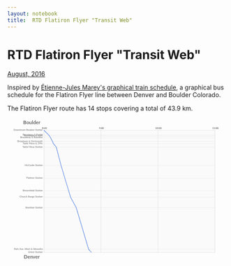 ```yaml
---
layout: notebook
title:  RTD Flatiron Flyer "Transit Web"
---
```



# RTD Flatiron Flyer "Transit Web"

[<span class="pubdate">August, 2016</span>](https://natronics.github.io/RTD-FFweb/)

Inspired by [Étienne-Jules Marey's graphical train schedule](http://www.edwardtufte.com/bboard/q-and-a-fetch-msg?msg_id=0003zP), a graphical bus schedule for the Flatiron Flyer line between Denver and Boulder Colorado.




The Flatiron Flyer route has 14 stops covering a total of 43.9 km.












<svg height="600" id="transitweb" version="1.1" viewBox="0 0 900 600" width="900" xmlns="http://www.w3.org/2000/svg" xmlns:cc="http://creativecommons.org/ns#" xmlns:dc="http://purl.org/dc/elements/1.1/" xmlns:rdf="http://www.w3.org/1999/02/22-rdf-syntax-ns#" xmlns:svg="http://www.w3.org/2000/svg">
 <g id="layer1">
    <rect height="500" id="outline" style="opacity:1;fill:#fbfafa;stroke:#eaeaea;stroke-width:1;stroke-opacity:1" width="700" x="150" y="50"/>
 </g>
 <text style="text-anchor:middle;text-align:center;font-style:normal;font-weight:bold;font-size:20px;line-height:125%;font-family:Lato;letter-spacing:0px;word-spacing:0px;fill:#666666;fill-opacity:1;stroke:none;" x="100" xml:space="preserve" y="25"><tspan>Boulder</tspan></text>
<text style="text-anchor:middle;text-align:center;font-style:normal;font-weight:bold;font-size:20px;line-height:125%;font-family:Lato;letter-spacing:0px;word-spacing:0px;fill:#666666;fill-opacity:1;stroke:none;" x="100" xml:space="preserve" y="575"><tspan>Denver</tspan></text>
<text style="writing-mode:lr-tb;text-anchor:end;font-style:normal;font-weight:normal;font-size:10px;line-height:125%;font-family:Lato;letter-spacing:0px;word-spacing:0px;fill:#666666;fill-opacity:1;stroke:none;" x="145" xml:space="preserve" y="52.0"><tspan>Downtown Boulder Station</tspan></text>
<path d="m 150,50.0 700,0" style="fill:none;stroke:#e4e4e4;stroke-width:1px;stroke-linecap:butt;stroke-linejoin:miter;stroke-opacity:1"/>
<text style="writing-mode:lr-tb;text-anchor:end;font-style:normal;font-weight:normal;font-size:10px;line-height:125%;font-family:Lato;letter-spacing:0px;word-spacing:0px;fill:#666666;fill-opacity:1;stroke:none;" x="145" xml:space="preserve" y="71.35336976320583"><tspan>Broadway &amp; Euclid</tspan></text>
<path d="m 150,69.35336976320583 700,0" style="fill:none;stroke:#e4e4e4;stroke-width:1px;stroke-linecap:butt;stroke-linejoin:miter;stroke-opacity:1"/>
<text style="writing-mode:lr-tb;text-anchor:end;font-style:normal;font-weight:normal;font-size:10px;line-height:125%;font-family:Lato;letter-spacing:0px;word-spacing:0px;fill:#666666;fill-opacity:1;stroke:none;" x="145" xml:space="preserve" y="75.67941712204008"><tspan>Broadway &amp; 20th</tspan></text>
<path d="m 150,73.67941712204008 700,0" style="fill:none;stroke:#e4e4e4;stroke-width:1px;stroke-linecap:butt;stroke-linejoin:miter;stroke-opacity:1"/>
<text style="writing-mode:lr-tb;text-anchor:end;font-style:normal;font-weight:normal;font-size:10px;line-height:125%;font-family:Lato;letter-spacing:0px;word-spacing:0px;fill:#666666;fill-opacity:1;stroke:none;" x="145" xml:space="preserve" y="82.85154826958106"><tspan>Broadway &amp; Baseline</tspan></text>
<path d="m 150,80.85154826958106 700,0" style="fill:none;stroke:#e4e4e4;stroke-width:1px;stroke-linecap:butt;stroke-linejoin:miter;stroke-opacity:1"/>
<text style="writing-mode:lr-tb;text-anchor:end;font-style:normal;font-weight:normal;font-size:10px;line-height:125%;font-family:Lato;letter-spacing:0px;word-spacing:0px;fill:#666666;fill-opacity:1;stroke:none;" x="145" xml:space="preserve" y="97.65118397085611"><tspan>Broadway &amp; Dartmouth</tspan></text>
<path d="m 150,95.65118397085611 700,0" style="fill:none;stroke:#e4e4e4;stroke-width:1px;stroke-linecap:butt;stroke-linejoin:miter;stroke-opacity:1"/>
<text style="writing-mode:lr-tb;text-anchor:end;font-style:normal;font-weight:normal;font-size:10px;line-height:125%;font-family:Lato;letter-spacing:0px;word-spacing:0px;fill:#666666;fill-opacity:1;stroke:none;" x="145" xml:space="preserve" y="107.10018214936248"><tspan>Table Mesa &amp; 39th</tspan></text>
<path d="m 150,105.10018214936248 700,0" style="fill:none;stroke:#e4e4e4;stroke-width:1px;stroke-linecap:butt;stroke-linejoin:miter;stroke-opacity:1"/>
<text style="writing-mode:lr-tb;text-anchor:end;font-style:normal;font-weight:normal;font-size:10px;line-height:125%;font-family:Lato;letter-spacing:0px;word-spacing:0px;fill:#666666;fill-opacity:1;stroke:none;" x="145" xml:space="preserve" y="120.76138433515483"><tspan>Table Mesa Station</tspan></text>
<path d="m 150,118.76138433515483 700,0" style="fill:none;stroke:#e4e4e4;stroke-width:1px;stroke-linecap:butt;stroke-linejoin:miter;stroke-opacity:1"/>
<text style="writing-mode:lr-tb;text-anchor:end;font-style:normal;font-weight:normal;font-size:10px;line-height:125%;font-family:Lato;letter-spacing:0px;word-spacing:0px;fill:#666666;fill-opacity:1;stroke:none;" x="145" xml:space="preserve" y="195.89799635701274"><tspan>McCaslin Station</tspan></text>
<path d="m 150,193.89799635701274 700,0" style="fill:none;stroke:#e4e4e4;stroke-width:1px;stroke-linecap:butt;stroke-linejoin:miter;stroke-opacity:1"/>
<text style="writing-mode:lr-tb;text-anchor:end;font-style:normal;font-weight:normal;font-size:10px;line-height:125%;font-family:Lato;letter-spacing:0px;word-spacing:0px;fill:#666666;fill-opacity:1;stroke:none;" x="145" xml:space="preserve" y="248.26593806921676"><tspan>Flatiron Station</tspan></text>
<path d="m 150,246.26593806921676 700,0" style="fill:none;stroke:#e4e4e4;stroke-width:1px;stroke-linecap:butt;stroke-linejoin:miter;stroke-opacity:1"/>
<text style="writing-mode:lr-tb;text-anchor:end;font-style:normal;font-weight:normal;font-size:10px;line-height:125%;font-family:Lato;letter-spacing:0px;word-spacing:0px;fill:#666666;fill-opacity:1;stroke:none;" x="145" xml:space="preserve" y="299.4954462659381"><tspan>Broomfield Station</tspan></text>
<path d="m 150,297.4954462659381 700,0" style="fill:none;stroke:#e4e4e4;stroke-width:1px;stroke-linecap:butt;stroke-linejoin:miter;stroke-opacity:1"/>
<text style="writing-mode:lr-tb;text-anchor:end;font-style:normal;font-weight:normal;font-size:10px;line-height:125%;font-family:Lato;letter-spacing:0px;word-spacing:0px;fill:#666666;fill-opacity:1;stroke:none;" x="145" xml:space="preserve" y="325.6794171220401"><tspan>Church Range Station</tspan></text>
<path d="m 150,323.6794171220401 700,0" style="fill:none;stroke:#e4e4e4;stroke-width:1px;stroke-linecap:butt;stroke-linejoin:miter;stroke-opacity:1"/>
<text style="writing-mode:lr-tb;text-anchor:end;font-style:normal;font-weight:normal;font-size:10px;line-height:125%;font-family:Lato;letter-spacing:0px;word-spacing:0px;fill:#666666;fill-opacity:1;stroke:none;" x="145" xml:space="preserve" y="368.93989071038254"><tspan>Sheridan Station</tspan></text>
<path d="m 150,366.93989071038254 700,0" style="fill:none;stroke:#e4e4e4;stroke-width:1px;stroke-linecap:butt;stroke-linejoin:miter;stroke-opacity:1"/>
<text style="writing-mode:lr-tb;text-anchor:end;font-style:normal;font-weight:normal;font-size:10px;line-height:125%;font-family:Lato;letter-spacing:0px;word-spacing:0px;fill:#666666;fill-opacity:1;stroke:none;" x="145" xml:space="preserve" y="538.908014571949"><tspan>Park Ave. West &amp; Wewatta</tspan></text>
<path d="m 150,536.908014571949 700,0" style="fill:none;stroke:#e4e4e4;stroke-width:1px;stroke-linecap:butt;stroke-linejoin:miter;stroke-opacity:1"/>
<text style="writing-mode:lr-tb;text-anchor:end;font-style:normal;font-weight:normal;font-size:10px;line-height:125%;font-family:Lato;letter-spacing:0px;word-spacing:0px;fill:#666666;fill-opacity:1;stroke:none;" x="145" xml:space="preserve" y="552.0"><tspan>Union Station</tspan></text>
<path d="m 150,550.0 700,0" style="fill:none;stroke:#e4e4e4;stroke-width:1px;stroke-linecap:butt;stroke-linejoin:miter;stroke-opacity:1"/>
<text style="text-anchor:middle;text-align:center;font-style:normal;font-weight:bold;font-size:10px;line-height:125%;font-family:Lato;letter-spacing:0px;word-spacing:0px;fill:#666666;fill-opacity:1;stroke:none;" x="152.0" xml:space="preserve" y="45"><tspan>8:00</tspan></text>
<path d="m 150.0,50 0,500" style="fill:none;stroke:#e4e4e4;stroke-width:1.8px;stroke-linecap:butt;stroke-linejoin:miter;stroke-opacity:1"/>
<text style="text-anchor:middle;text-align:center;font-style:normal;font-weight:bold;font-size:10px;line-height:125%;font-family:Lato;letter-spacing:0px;word-spacing:0px;fill:#666666;fill-opacity:1;stroke:none;" x="385.33333333333337" xml:space="preserve" y="45"><tspan>9:00</tspan></text>
<path d="m 383.33333333333337,50 0,500" style="fill:none;stroke:#e4e4e4;stroke-width:1.8px;stroke-linecap:butt;stroke-linejoin:miter;stroke-opacity:1"/>
<text style="text-anchor:middle;text-align:center;font-style:normal;font-weight:bold;font-size:10px;line-height:125%;font-family:Lato;letter-spacing:0px;word-spacing:0px;fill:#666666;fill-opacity:1;stroke:none;" x="618.6666666666667" xml:space="preserve" y="45"><tspan>10:00</tspan></text>
<path d="m 616.6666666666667,50 0,500" style="fill:none;stroke:#e4e4e4;stroke-width:1.8px;stroke-linecap:butt;stroke-linejoin:miter;stroke-opacity:1"/>
<text style="text-anchor:middle;text-align:center;font-style:normal;font-weight:bold;font-size:10px;line-height:125%;font-family:Lato;letter-spacing:0px;word-spacing:0px;fill:#666666;fill-opacity:1;stroke:none;" x="852.0" xml:space="preserve" y="45"><tspan>11:00</tspan></text>
<path d="m 850.0,50 0,500" style="fill:none;stroke:#e4e4e4;stroke-width:1.8px;stroke-linecap:butt;stroke-linejoin:miter;stroke-opacity:1"/>
<path d="M 150.0000,50.0000 169.4444,69.3534 173.3333,73.6794 177.2222,80.8515 185.0000,95.6512 188.8889,105.1002 200.5556,118.7614 220.0000,193.8980 235.5556,246.2659 251.1111,297.4954 258.8889,323.6794 282.2222,366.9399 332.7778,536.9080 344.4444,550.0000" style="fill:none;stroke:#4f81e1;stroke-width:2px;stroke-linecap:butt;stroke-linejoin:miter;stroke-opacity:1"/>
</svg>




